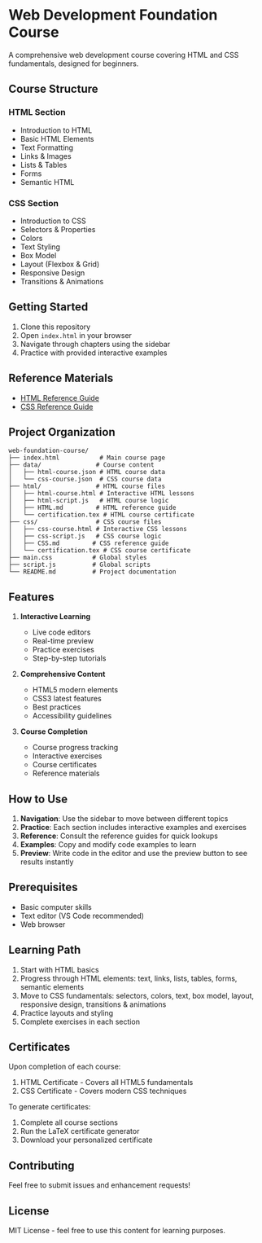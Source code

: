 # Web Development Foundation Course

A comprehensive web development course covering HTML and CSS fundamentals, designed for beginners.

## Course Structure

### HTML Section
- Introduction to HTML
- Basic HTML Elements
- Text Formatting
- Links & Images
- Lists & Tables
- Forms
- Semantic HTML

### CSS Section
- Introduction to CSS
- Selectors & Properties
- Colors
- Text Styling
- Box Model
- Layout (Flexbox & Grid)
- Responsive Design
- Transitions & Animations

## Getting Started

1. Clone this repository
2. Open `index.html` in your browser
3. Navigate through chapters using the sidebar
4. Practice with provided interactive examples

## Reference Materials

- [HTML Reference Guide](HTML.md)
- [CSS Reference Guide](CSS.md)

## Project Organization

```
web-foundation-course/
├── index.html           # Main course page
├── data/               # Course content
│   ├── html-course.json # HTML course data
│   └── css-course.json  # CSS course data
├── html/               # HTML course files
│   ├── html-course.html # Interactive HTML lessons
│   ├── html-script.js   # HTML course logic
│   ├── HTML.md         # HTML reference guide
│   └── certification.tex # HTML course certificate
├── css/                # CSS course files
│   ├── css-course.html # Interactive CSS lessons
│   ├── css-script.js   # CSS course logic
│   ├── CSS.md         # CSS reference guide
│   └── certification.tex # CSS course certificate
├── main.css           # Global styles
├── script.js          # Global scripts
└── README.md          # Project documentation
```

## Features

1. **Interactive Learning**
   - Live code editors
   - Real-time preview
   - Practice exercises
   - Step-by-step tutorials

2. **Comprehensive Content**
   - HTML5 modern elements
   - CSS3 latest features
   - Best practices
   - Accessibility guidelines

3. **Course Completion**
   - Course progress tracking
   - Interactive exercises
   - Course certificates
   - Reference materials

## How to Use

1. **Navigation**: Use the sidebar to move between different topics
2. **Practice**: Each section includes interactive examples and exercises
3. **Reference**: Consult the reference guides for quick lookups
4. **Examples**: Copy and modify code examples to learn
5. **Preview**: Write code in the editor and use the preview button to see results instantly

## Prerequisites

- Basic computer skills
- Text editor (VS Code recommended)
- Web browser

## Learning Path

1. Start with HTML basics
2. Progress through HTML elements: text, links, lists, tables, forms, semantic elements
3. Move to CSS fundamentals: selectors, colors, text, box model, layout, responsive design, transitions & animations
4. Practice layouts and styling
5. Complete exercises in each section

## Certificates

Upon completion of each course:
1. HTML Certificate - Covers all HTML5 fundamentals
2. CSS Certificate - Covers modern CSS techniques

To generate certificates:
1. Complete all course sections
2. Run the LaTeX certificate generator
3. Download your personalized certificate

## Contributing

Feel free to submit issues and enhancement requests!

## License

MIT License - feel free to use this content for learning purposes.
